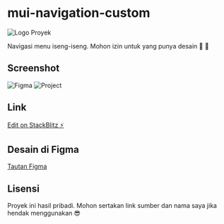 # mui-navigation-custom

![Logo Proyek](link_gambar_logo.png)

Navigasi menu iseng-iseng. Mohon izin untuk yang punya desain 🙏 🙏

## Screenshot

![Figma](images/figma.png)
![Project](images/project.png)

## Link

[Edit on StackBlitz ⚡️](https://stackblitz.com/edit/react-vmghyu)

## Desain di Figma

[Tautan Figma](https://www.figma.com/file/Q7fWds5Wcc0kebzU9mrNfa/UI-KIT-MOBILE-APP-UI-(Community)?node-id=2%3A1121&mode=dev)

## Lisensi

Proyek ini hasil pribadi. Mohon sertakan link sumber dan nama saya jika hendak menggunakan 😎
